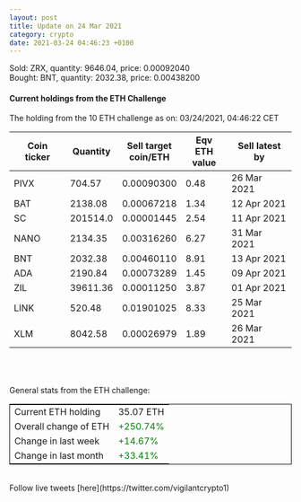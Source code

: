 ```yaml
---
layout: post
title: Update on 24 Mar 2021
category: crypto
date: 2021-03-24 04:46:23 +0100
---
```

<!-- Global site tag (gtag.js) - Google Analytics -->
<script async src="https://www.googletagmanager.com/gtag/js?id=UA-103831149-5"></script>
<script>
  window.dataLayer = window.dataLayer || [];
  function gtag(){dataLayer.push(arguments);}
  gtag('js', new Date());

  gtag('config', 'UA-103831149-5');
</script>
Sold: ZRX, quantity:      9646.04, price:   0.00092040<br>Bought: BNT, quantity:      2032.38, price:   0.00438200<br>

#### Current holdings from the ETH Challenge

The holding from the 10 ETH challenge as on: 03/24/2021, 04:46:22 CET

|Coin ticker|Quantity|Sell target<br>coin/ETH|Eqv ETH<br>value|Sell latest by|
|-----------|--------|-----------|-----------|--------------|
PIVX|704.57|  0.00090300|0.48|26 Mar 2021|
BAT|2138.08|  0.00067218|1.34|12 Apr 2021|
SC|201514.0|  0.00001445|2.54|11 Apr 2021|
NANO|2134.35|  0.00316260|6.27|31 Mar 2021|
BNT|2032.38|  0.00460110|8.91|13 Apr 2021|
ADA|2190.84|  0.00073289|1.45|09 Apr 2021|
ZIL|39611.36|  0.00011250|3.87|01 Apr 2021|
LINK|520.48|  0.01901025|8.33|25 Mar 2021|
XLM|8042.58|  0.00026979|1.89|26 Mar 2021|

<br>
<br>
<br>
General stats from the ETH challenge:

<table style="border:1px solid black;margin-left:auto;margin-right:auto;">
	<tbody>
	<tr>
		<td>Current ETH holding</td>
		<td>     35.07 ETH</td>
	</tr>
	<tr>
		<td>Overall change of ETH</td>
		<td><font color="green">+250.74%</font></td>
	</tr>
	<tr>
		<td>Change in last week</td>
		<td><font color="green">+14.67%</font></td>
	</tr>
	<tr>
		<td>Change in last month</td>
		<td><font color="green">+33.41%</font></td>
	</tr>
	</tbody>
</table>

<br>
Follow live tweets [here](https://twitter.com/vigilantcrypto1)
<br>
<br>